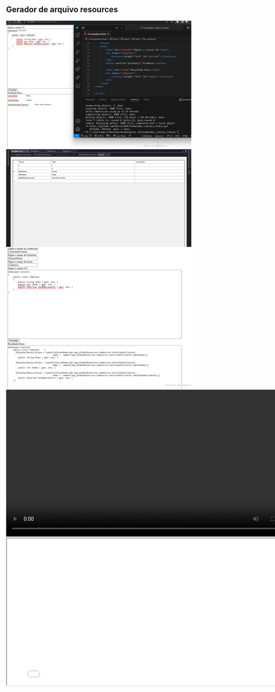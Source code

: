 <h2>Gerador de arquivo resources</h2>
<img src="assets/gerador1.png" />
<img src="assets/gerador2.png" />
<img src="assets/gerador3.png" />

<video width="800px" height="400px" controls>
  <source src="assets/demonstracao.mp4" type="video/mp4">
</video>

<iframe width="800" height="400" src="assets/demonstracao.mp4">
</iframe>
